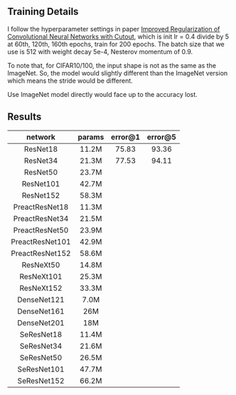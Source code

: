 ## Training Details

I follow the hyperparameter settings in paper [Improved Regularization of Convolutional Neural Networks with Cutout](https://arxiv.org/abs/1708.04552v2), which is init lr = 0.4 divide by 5 at 60th, 120th, 160th epochs, train for 200 epochs. The batch size that we use is 512 with weight decay 5e-4, Nesterov momentum of 0.9.

To note that, for CIFAR10/100, the input shape is not as the same as the ImageNet. 
So, the model would slightly different than the ImageNet version which means the stride would be different.

Use ImageNet model directly would face up to the accuracy lost.

## Results

|     network     | params | error@1 | error@5 |
| :-------------: | :----: | :-----: | :-----: |
|    ResNet18     | 11.2M  |  75.83  |  93.36  |
|    ResNet34     | 21.3M  |  77.53  |  94.11  |
|    ResNet50     | 23.7M  |         |         |
|    ResNet101    | 42.7M  |         |         |
|    ResNet152    | 58.3M  |         |         |
| PreactResNet18  | 11.3M  |         |         |
| PreactResNet34  | 21.5M  |         |         |
| PreactResNet50  | 23.9M  |         |         |
| PreactResNet101 | 42.9M  |         |         |
| PreactResNet152 | 58.6M  |         |         |
|    ResNeXt50    | 14.8M  |         |         |
|   ResNeXt101    | 25.3M  |         |         |
|   ResNeXt152    | 33.3M  |         |         |
|   DenseNet121   |  7.0M  |         |         |
|   DenseNet161   |  26M   |         |         |
|   DenseNet201   |  18M   |         |         |
|   SeResNet18    | 11.4M  |         |         |
|   SeResNet34    | 21.6M  |         |         |
|   SeResNet50    | 26.5M  |         |         |
|   SeResNet101   | 47.7M  |         |         |
|   SeResNet152   | 66.2M  |         |         |